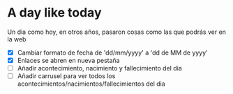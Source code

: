 # A day like today

Un dia como hoy, en otros años, pasaron cosas como las que podrás ver en la web

- [x] Cambiar formato de fecha de 'dd/mm/yyyy' a 'dd de MM de yyyy'
- [x] Enlaces se abren en nueva pestaña
- [ ] Añadir acontecimiento, nacimiento y fallecimiento del dia
- [ ] Añadir carrusel para ver todos los acontecimientos/nacimientos/fallecimientos del dia
